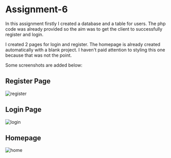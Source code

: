 # Assignment-6

In this assignment firstly I created a database and a table for users. The php code was already provided so the aim was to get the client to successfully register and login. 

I created 2 pages for login and register. The homepage is already created automatically with a blank project. I haven't paid attention to styling this one because that was not the point.

Some screenshots are added below:

## Register Page 
![register]("/src/img/ss1.png")

## Login Page 
![login]("/src/img/ss2.png")

## Homepage
![home]("/src/img/ss3.png")
